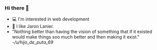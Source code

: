### Hi there 👋

- 💻 I'm interested in web development
- 🌱 I like Jaron Lanier.
- "Nothing better than having the vision of something that if it existed would make things soo much better and then making it exist."                                                                                                                                 *-/u/hijo_de_puta_69*

<!--
![model-map's GitHub stats](https://github-readme-stats.vercel.app/api?username=model-map&count_private=true&show_icons=true&theme=jolly)

**model-map/model-map** is a ✨ _special_ ✨ repository because its `README.md` (this file) appears on your GitHub profile.

Here are some ideas to get you started:

- 🔭 I’m currently working on ...
- 🌱 I’m currently learning ...
- 👯 I’m looking to collaborate on ...
- 🤔 I’m looking for help with ...
- 💬 Ask me about ...
- 📫 How to reach me: ...
- 😄 Pronouns: ...
- ⚡ Fun fact: ...
-->
